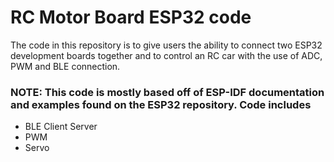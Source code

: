 # RC Motor Board ESP32 code

The code in this repository is to give users the ability to connect two ESP32 development boards together and to control an RC car with the use of ADC, PWM and BLE connection. 

### NOTE: This code is mostly based off of ESP-IDF documentation and examples found on the ESP32 repository. Code includes 

- BLE Client Server
- PWM 
- Servo

  






